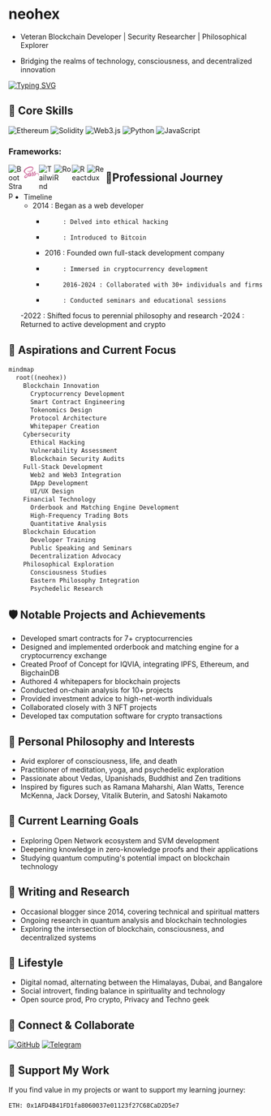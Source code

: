# neohex

- Veteran Blockchain Developer | Security Researcher | Philosophical Explorer

- Bridging the realms of technology, consciousness, and decentralized innovation

[![Typing SVG](https://readme-typing-svg.herokuapp.com?font=Fira+Code&pause=1000&color=00F7C3&center=true&vCenter=true&width=435&lines=Exploring+the+Blockchain+Frontier;Securing+the+Digital+Realm;Innovating+for+the+Future)](https://git.io/typing-svg)

## 🧬 Core Skills

![Ethereum](https://img.shields.io/badge/Ethereum-3C3C3D?style=for-the-badge&logo=Ethereum&logoColor=white)
![Solidity](https://img.shields.io/badge/Solidity-%23363636.svg?style=for-the-badge&logo=solidity&logoColor=white)
![Web3.js](https://img.shields.io/badge/web3.js-F16822?style=for-the-badge&logo=web3.js&logoColor=white)
![Python](https://img.shields.io/badge/python-3670A0?style=for-the-badge&logo=python&logoColor=ffdd54)
![JavaScript](https://img.shields.io/badge/javascript-%23323330.svg?style=for-the-badge&logo=javascript&logoColor=%23F7DF1E)

### Frameworks:
<!--  - styling -->
<img align="left" alt="BootStrap" width="30px" src="https://raw.githubusercontent.com/jmnote/z-icons/master/svg/bootstrap.svg" />
<img align="left" alt="Sass" width="30px" src="https://raw.githubusercontent.com/github/explore/80688e429a7d4ef2fca1e82350fe8e3517d3494d/topics/sass/sass.png" />


<img align="left" alt="Tailwind" width="30px" src="https://seeklogo.com/images/T/tailwind-css-logo-5AD4175897-seeklogo.com.png" />
<img align="left" alt="RoR" width="35px" src="https://download.logo.wine/logo/Ruby_on_Rails/Ruby_on_Rails-Logo.wine.png" />
<img align="left" alt="React" width="30px" src="https://cdn.freelogovectors.net/wp-content/uploads/2018/12/react_logo.png" />
<img align="left" alt="Redux" width="36px" src="https://upload.wikimedia.org/wikipedia/commons/4/49/Redux.png" />

## 🌠Professional Journey

- Timeline
   - 2014 : Began as a web developer
     -          : Delved into ethical hacking
     -          : Introduced to Bitcoin
     - 2016     : Founded own full-stack development company
     -          : Immersed in cryptocurrency development
     -          2016-2024 : Collaborated with 30+ individuals and firms
     -          : Conducted seminars and educational sessions
    -2022 : Shifted focus to perennial philosophy and research
    -2024 : Returned to active development and crypto

## 🌠 Aspirations and Current Focus
```mermaid
mindmap
  root((neohex))
    Blockchain Innovation
      Cryptocurrency Development
      Smart Contract Engineering
      Tokenomics Design
      Protocol Architecture
      Whitepaper Creation
    Cybersecurity
      Ethical Hacking
      Vulnerability Assessment
      Blockchain Security Audits
    Full-Stack Development
      Web2 and Web3 Integration
      DApp Development
      UI/UX Design
    Financial Technology
      Orderbook and Matching Engine Development
      High-Frequency Trading Bots
      Quantitative Analysis
    Blockchain Education
      Developer Training
      Public Speaking and Seminars
      Decentralization Advocacy
    Philosophical Exploration
      Consciousness Studies
      Eastern Philosophy Integration
      Psychedelic Research
```

## 🛡️ Notable Projects and Achievements

- Developed smart contracts for 7+ cryptocurrencies
- Designed and implemented orderbook and matching engine for a cryptocurrency exchange
- Created Proof of Concept for IQVIA, integrating IPFS, Ethereum, and BigchainDB
- Authored 4 whitepapers for blockchain projects
- Conducted on-chain analysis for 10+ projects
- Provided investment advice to high-net-worth individuals
- Collaborated closely with 3 NFT projects
- Developed tax computation software for crypto transactions

## 🧘 Personal Philosophy and Interests

-  Avid explorer of consciousness, life, and death
-  Practitioner of meditation, yoga, and psychedelic exploration
-  Passionate about Vedas, Upanishads, Buddhist and Zen traditions
-  Inspired by figures such as Ramana Maharshi, Alan Watts, Terence McKenna, Jack Dorsey, Vitalik Buterin, and Satoshi Nakamoto

## 🌱 Current Learning Goals
- Exploring Open Network ecosystem and SVM development
- Deepening knowledge in zero-knowledge proofs and their applications
- Studying quantum computing's potential impact on blockchain technology

## 📝 Writing and Research

- Occasional blogger since 2014, covering technical and spiritual matters
- Ongoing research in quantum analysis and blockchain technologies
- Exploring the intersection of blockchain, consciousness, and decentralized systems

## 🌄 Lifestyle

- Digital nomad, alternating between the Himalayas, Dubai, and Bangalore
- Social introvert, finding balance in spirituality and technology
- Open source prod, Pro crypto, Privacy and Techno geek 

## 🤝 Connect & Collaborate

[![GitHub](https://img.shields.io/badge/github-%23121011.svg?style=for-the-badge&logo=github&logoColor=white)](https://github.com/0xneox)
[![Telegram](https://img.shields.io/badge/Telegram-2CA5E0?style=for-the-badge&logo=telegram&logoColor=white)](https://t.me/binarybodhi)

## 💖 Support My Work

If you find value in my projects or want to support my learning journey:

```
ETH: 0x1AFD4B41FD1fa8060037e01123f27C68CaD2D5e7
```
